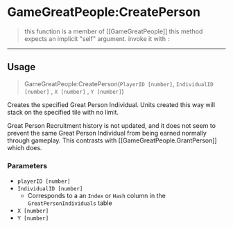 # GameGreatPeople:CreatePerson
> this function is a member of [[GameGreatPeople]]
> this method expects an implicit "self" argument. invoke it with `:`
-----
## Usage
> GameGreatPeople:CreatePerson(`PlayerID [number]`,  `IndividualID [number]` , `X [number]` , `Y [number]`)

Creates the specified Great Person Individual. Units created this way will stack on the specified tile with no limit.

Great Person Recruitment history is not updated, and it does not seem to prevent the same Great Person Individual from being earned normally through gameplay. This contrasts with [[GameGreatPeople.GrantPerson]] which does.

### Parameters
- `playerID [number]`
- `IndividualID [number]` 
	- Corresponds to a an `Index` or `Hash` column in the `GreatPersonIndividuals` table
- `X [number]`
- `Y [number]`
